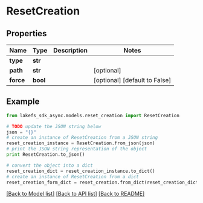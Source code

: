 # ResetCreation


## Properties

Name | Type | Description | Notes
------------ | ------------- | ------------- | -------------
**type** | **str** |  | 
**path** | **str** |  | [optional] 
**force** | **bool** |  | [optional] [default to False]

## Example

```python
from lakefs_sdk_async.models.reset_creation import ResetCreation

# TODO update the JSON string below
json = "{}"
# create an instance of ResetCreation from a JSON string
reset_creation_instance = ResetCreation.from_json(json)
# print the JSON string representation of the object
print ResetCreation.to_json()

# convert the object into a dict
reset_creation_dict = reset_creation_instance.to_dict()
# create an instance of ResetCreation from a dict
reset_creation_form_dict = reset_creation.from_dict(reset_creation_dict)
```
[[Back to Model list]](../README.md#documentation-for-models) [[Back to API list]](../README.md#documentation-for-api-endpoints) [[Back to README]](../README.md)


